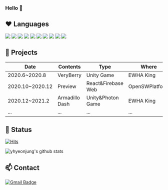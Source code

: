 ### Hello 👋
<!--
- 🌱 I’m currently learning Backend, VR, Deep Learning
<!--
**yhyeonjung/yhyeonjung** is a ✨ _special_ ✨ repository because its `README.md` (this file) appears on your GitHub profile.

Here are some ideas to get you started:

- 🔭 I’m currently working on ...
- 🌱 I’m currently learning ...
- 👯 I’m looking to collaborate on ...
- 🤔 I’m looking for help with ...
- 💬 Ask me about ...
- 📫 How to reach me: ...
- 😄 Pronouns: ...
- ⚡ Fun fact: ...
-->

## ❤️ Languages
<p>
    <img src="https://img.shields.io/badge/C-A8B9CC?style=flat-square&logo=C&logoColor=white"/>
    <img src="https://img.shields.io/badge/C++-00599C?style=flat-square&logo=C++&logoColor=white"/>
    <img src="https://img.shields.io/badge/Java-007396?style=flat-square&logo=Java&logoColor=white"/>
    <img src="https://img.shields.io/badge/Javascript-ffb13b?style=flat-square&logo=javascript&logoColor=white"/>
    <img src="https://img.shields.io/badge/Python-3766AB?style=flat-square&logo=Python&logoColor=white"/>
    <img src="https://img.shields.io/badge/Unity-000000?style=flat-square&logo=Unity&logoColor=white"/>    
    <img src="https://img.shields.io/badge/HTML-E34F26?style=flat-square&logo=html5&logoColor=white"/>
    <img src="https://img.shields.io/badge/CSS-1572B6?style=flat-square&logo=css3&logoColor=white"/>
    <img src="https://img.shields.io/badge/React-61DAFB?style=flat-square&logo=react&logoColor=white"/>
    <img src="https://img.shields.io/badge/Mysql-E6B91E?style=flat-square&logo=MySql&logoColor=white"/>  
</p>

## 📖 Projects
|Date|Contents|Type|Where|
|----|--------|----|-----|
|2020.6~2020.8|VeryBerry|Unity Game|EWHA King|
|2020.10~2020.12|Preview|React&Firebase Web|OpenSWPlatform|
|2020.12~2021.2|Armadillo Dash|Unity&Photon Game|EWHA King|
|...|...|...|...|

## 📲 Status
[![Hits](https://hits.seeyoufarm.com/api/count/incr/badge.svg?url=https%3A%2F%2Fgithub.com%2Fyhyeonjung&count_bg=%2379C83D&title_bg=%23555555&icon=&icon_color=%23E7E7E7&title=hits&edge_flat=false)](https://hits.seeyoufarm.com)


![yhyeonjung's github stats](https://github-readme-stats.vercel.app/api?username=yhyeonjung&show_icons=true)

## 📫 Contact
[![Gmail Badge](https://img.shields.io/badge/Gmail-d14836?style=flat-square&logo=Gmail&logoColor=white&link=mailto:yhyeonjg@ewhain.net)](mailto:yhyeonjg@ewhain.net)
